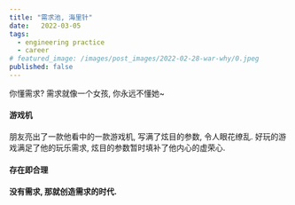 ```yaml
---
title: "需求池, 海里针"
date:   2022-03-05
tags:
  - engineering practice
  - career
# featured_image: /images/post_images/2022-02-28-war-why/0.jpeg
published: false
---
```


你懂需求? 需求就像一个女孩, 你永远不懂她~

#### 游戏机
朋友亮出了一款他看中的一款游戏机, 写满了炫目的参数, 令人眼花缭乱. 好玩的游戏满足了他的玩乐需求, 炫目的参数暂时填补了他内心的虚荣心. 

#### 存在即合理

#### 没有需求, 那就创造需求的时代.
